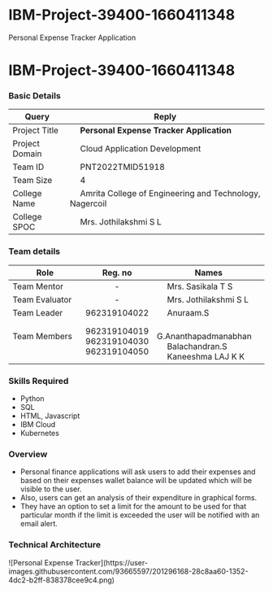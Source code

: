 # IBM-Project-39400-1660411348
Personal Expense Tracker Application
# IBM-Project-39400-1660411348

<h3>Basic Details</h3>

| Query | Reply |
| --- | --- |
| Project Title | &emsp; <b>Personal Expense Tracker Application</b> &emsp; |
| Project Domain | &emsp; Cloud Application Development &emsp; |
| Team ID | &emsp; PNT2022TMID51918 &emsp; |
| Team Size | &emsp; 4 &emsp; |
| College Name | &emsp; Amrita College of Engineering and Technology, Nagercoil &emsp; |
| College SPOC | &emsp; Mrs. Jothilakshmi S L |

<h3>Team details</h3>

| Role | Reg. no | Names |
| --- | :---: | --- |
| Team Mentor | - | &emsp; Mrs. Sasikala T S |
| Team Evaluator | - | &emsp;  Mrs. Jothilakshmi S L|
| Team Leader | 962319104022 | &emsp; Anuraam.S &emsp; &emsp; |
| Team Members &emsp; | 962319104019 <br/> 962319104030 <br/> 962319104050 | &emsp; G.Ananthapadmanabhan <br/> &emsp; Balachandran.S  <br/>&emsp; Kaneeshma LAJ K K |

<h3>Skills Required</h3>

* Python
* SQL
* HTML, Javascript
* IBM Cloud
* Kubernetes


<h3>Overview</h3>

* Personal finance applications will ask users to add their expenses and based on their expenses wallet balance will be updated which will be visible to the user. 
* Also, users can get an analysis of their expenditure in graphical forms.  
*  They have an option to set a limit for the amount to be used for that particular month if the limit is exceeded the user will be notified with an email alert.  


<h3> Technical Architecture </h3>
![Personal Expense Tracker](https://user-images.githubusercontent.com/93665597/201296168-28c8aa60-1352-4dc2-b2ff-838378cee9c4.png)





